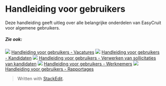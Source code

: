 # Handleiding voor gebruikers

Deze handleiding geeft uitleg over alle belangrijke onderdelen van EasyCruit voor algemene gebruikers.

##### Zie ook:

![](../Resources/Images/icon-document-link.png)  [Handleiding voor gebruikers - Vacatures](guide_for_users_vacancies.htm)
![](../Resources/Images/icon-document-link.png)  [Handleiding voor gebruikers - Kandidaten](guide_for_users_candidates.htm)
![](../Resources/Images/icon-document-link.png)  [Handleiding voor gebruikers - Verwerken van sollicitaties van kandidaten](guide_for_users_handling_candidate_applications.htm)
![](../Resources/Images/icon-document-link.png)  [Handleiding voor gebruikers - Werknemers](guide_for_users_employees.htm)
![](../Resources/Images/icon-document-link.png)  [Handleiding voor gebruikers - Rapportages](guide_for_users_reports.htm)


> Written with [StackEdit](https://stackedit.io/).
<!--stackedit_data:
eyJoaXN0b3J5IjpbLTI0MzcxNTQ5NV19
-->
